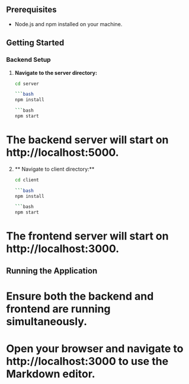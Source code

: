 ## Prerequisites

- Node.js and npm installed on your machine.

## Getting Started

### Backend Setup

1. **Navigate to the server directory:**

   ```bash
   cd server

   ```bash
   npm install

   ```bash
   npm start

  # The backend server will start on http://localhost:5000.

2. ** Navigate to client directory:**

   ```bash
   cd client

   ```bash
   npm install

   ```bash
   npm start
   
  # The frontend server will start on http://localhost:3000.

## Running the Application
 # Ensure both the backend and frontend are running simultaneously.
 # Open your browser and navigate to http://localhost:3000 to use the Markdown editor.


   
   

  

  
